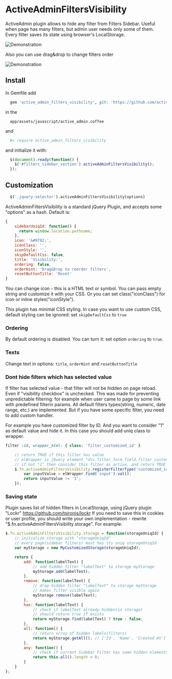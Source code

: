 # ActiveAdminFiltersVisibility

ActiveAdmin plugin allows to hide any filter from Filters Sidebar.
Useful when page has many filters, but admin user needs only some of them.
Every filter saves its state using browser's LocalStorage. 

![Demonstration](https://raw.githubusercontent.com/activeadmin-plugins/active_admin_filters_visibility/master/screen/example_aa_filters_visibility.gif "Visibility example")

Also you can use drag&drop to change filters order

![Demonstration](https://raw.githubusercontent.com/activeadmin-plugins/active_admin_filters_visibility/master/screen/example_aa_filters_ordering.gif "Ordering example")

## Install

In Gemfile add

```ruby
  gem 'active_admin_filters_visibility', git: 'https://github.com/activeadmin-plugins/active_admin_filters_visibility' 
```

in the 
``` 
  app/assets/javascript/active_admin.coffee
```

and 

```coffeescript
  #= require active_admin_filters_visibility
```

and initialize it with:

```javascript 
  $(document).ready(function() {
    $('#filters_sidebar_section').activeAdminFiltersVisibility();
  });
```

## Customization

```coffeescript
  $('.jquery-selector').activeAdminFiltersVisibility(options)
```

ActiveAdminFiltersVisibility is a standard jQuery Plugin, and accepts some "options" as a hash. 
Default is:

```javascript
{
    sidebarUniqId: function() {
      return window.location.pathname;
    },
    icon: '&#9782;',
    iconClass: '',
    iconStyle: '',
    skipDefaultCss: false,
    title: 'Visibility:',
    ordering: false,
    orderHint: 'Drag&Drop to reorder filters',
    resetButtonTitle: 'Reset'
}
```

You can change icon - this is a HTML text or symbol. You can pass empty string and customize it with your CSS.
Or you can set class("iconClass") for icon or inline styles("iconStyle").

This plugin has minimal CSS styling. 
In case you want to use custom CSS, default styling can be ignored: 
set ```skipDefaultCss``` to ```true```


### Ordering

By default ordering is disabled. You can turn it: set option ```ordering``` to ```true```.


### Texts
Change text in options: ```title```, ```orderHint``` and ```resetButtonTitle```


### Dont hide filters which has selected value

If filter has selected value - that filter will not be hidden on page reload. Even if "visibility checkbox" is unchecked.
This was made for preventing unpredictable filtering: for example when user came to page by some link with predefined filterin params.
All default filters types(string, numeric, date range, etc.) are implemented.
But if you have some specific filter, you need to add custom handler.

For example you have customized filter by ID.
And you want to consider "1" as default value and hide it.
In this case you should add uniq class to wrapper.

```ruby
filter :id, wrapper_html: { class: 'filter_customized_id' }
```

```javascript
    // return TRUE if this filter has value
    // elWrapper is jQuery element "div.filter_form_field.filter_customized_id"
    // if not "1" then consider this filter as active, and return TRUE to prevent hiding
    $.fn.activeAdminFiltersVisibility.registerFilterType('customized_id', function(elWrapper) {
        var inputValue = elWrapper.find('input').val();
        return inputValue != '1';
    });
```


### Saving state

Plugin saves list of hidden filters in LocalStorage, using jQuery plugin "Lockr" https://github.com/tsironis/lockr
If you need to save this in cookies or user profile, you should write your own implementation - rewrite "$.fn.activeAdminFiltersVisibility.storage".
For example:

```javascript
$.fn.activeAdminFiltersVisibility.storage = function(storageUniqId) {
    // initialize storage with "storageUniqId"
    // every page(sidebar filters) must has its uniq storageUniqId
    var myStorage = new MyCustomizedStorage(storageUniqId);

    return {
        add: function(labelText) {
            // add hidden filter "labelText" to storage myStorage
            myStorage.add(labelText);
        },
        remove: function(labelText) {
            // drop hidden filter "labelText" to storage myStorage
            // makes filter visible again
            myStorage.remove(labelText);
        },
        has: function(labelText) {
            // check if labelText already hidden(in storage)
            // should return true if exists
            return myStorage.find(labelText) ? true : false;
        },
        all: function() {
            // return array of hidden labels(filters)
            return myStorage.getAll(); // ['Id', 'Name', 'Created At']
        },
        any: function() {
            // check if current Sidebar Filter has some hidden elements
            return this.all().length > 0;
        }
    }
};
```
